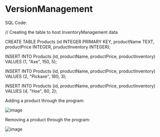 # VersionManagement

SQL Code:

// Creating the table to host InventoryManagement data


CREATE TABLE Products (id INTEGER PRIMARY KEY, 
productName TEXT, 
productPrice INTEGER, 
pruductInventory INTEGER);

INSERT INTO Products (id, productName, productPrice, productInventory) VALUES (1, "Axe", 150, 5);


INSERT INTO Products (id, productName, productPrice, productInventory) VALUES (2, "Pickaxe", 180, 3);


INSERT INTO Products (id, productName, productPrice, productInventory) VALUES (4, "Hoe", 80, 2);


Adding a product through the program:

![image](https://user-images.githubusercontent.com/97947545/186927091-9e64a17a-9582-4682-adc1-b0b854197f56.png)



Removing a product through the program:

![image](https://user-images.githubusercontent.com/97947545/186927584-3aaa3d6f-7067-42d8-a7b4-faae8aa4a9a9.png)
